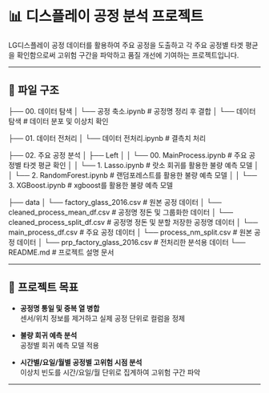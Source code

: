 # 📊 디스플레이 공정 분석 프로젝트

LG디스플레이 공정 데이터를 활용하여 주요 공정을 도출하고 각 주요 공정별 타겟 평균을 확인함으로써 고위험 구간을 파악하고 품질 개선에 기여하는 프로젝트입니다.

---

## 📁 파일 구조

├── 00. 데이터 탐색
│ └── 공정 축소.ipynb # 공정명 정리 후 결합
│ └── 데이터 탐색 # 데이터 분포 및 이상치 확인

├── 01. 데이터 전처리
│ └── 데이터 전처리.ipynb # 결측치 처리

├── 02. 주요 공정 분석
│ ├── Left
│ │ └── 00. MainProcess.ipynb # 주요 공정별 타겟 평균 확인
│ │ └── 1. Lasso.ipynb # 랏소 회귀를 활용한 불량 예측 모델
│ │ └── 2. RandomForest.ipynb # 랜덤포레스트를 활용한 불량 예측 모델
│ │ └── 3. XGBoost.ipynb # xgboost를 활용한 불량 예측 모델

├── data
│ └── factory_glass_2016.csv # 원본 공정 데이터
│ └── cleaned_process_mean_df.csv # 공정명 정돈 및 그룹화한 데이터
│ └── cleaned_process_split_df.csv # 공정명 정돈 및 분할 저장한 공정명 데이터
│ └── main_process_df.csv # 주요 공정 데이터
│ └── process_nm_split.csv # 원본 공정 데이터
│ └── prp_factory_glass_2016.csv # 전처리한 분석용 데이터
└── README.md # 프로젝트 설명 문서

---

## 🎯 프로젝트 목표

- **공정명 통일 및 중복 열 병합**  
  센서/위치 정보를 제거하고 실제 공정 단위로 컬럼을 정제

- **불량 회귀 예측 분석**  
  공정별 회귀 예측 모델 적용

- **시간별/요일/월별 공정별 고위험 시점 분석**  
  이상치 빈도를 시간/요일/월 단위로 집계하여 고위험 구간 파악

---

